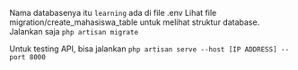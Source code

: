 Nama databasenya itu `learning` ada di file .env
Lihat file migration/create_mahasiswa_table untuk melihat struktur database.
Jalankan saja `php artisan migrate`

Untuk testing API, bisa jalankan `php artisan serve --host [IP ADDRESS] --port 8000`
